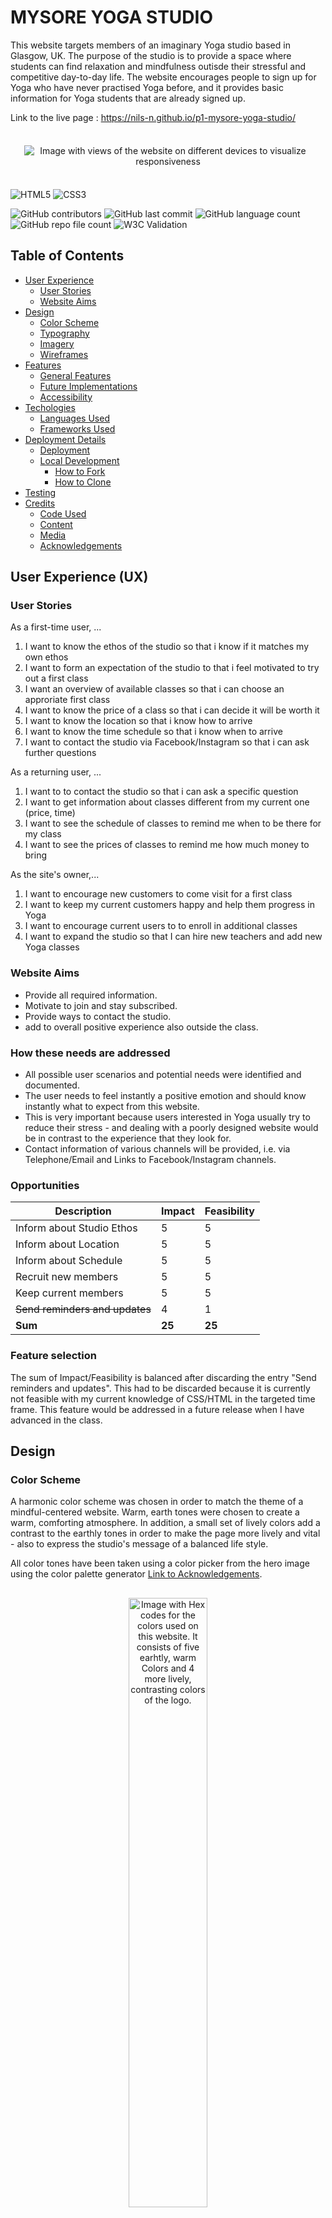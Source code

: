 # MYSORE YOGA STUDIO 

This website targets members of an imaginary Yoga studio based in Glasgow, UK. The purpose of the studio is to provide a space where students can find relaxation and mindfulness outisde their stressful and competitive day-to-day life. The website encourages people to sign up for Yoga who have never practised Yoga before, and it provides basic information for Yoga students that are already signed up. 

Link to the live page : https://nils-n.github.io/p1-mysore-yoga-studio/

<p align="center">
<img src="assets/images/amiresponsive.png"
     alt="Image with views of the website on different devices to visualize responsiveness"
     style="max-width:800px; padding:22px" >
</p>

![HTML5](https://img.shields.io/badge/html5-%23E34F26.svg?style=for-the-badge&logo=html5&logoColor=white)
![CSS3](https://img.shields.io/badge/CSS3-1572B6?style=for-the-badge&logo=css3&logoColor=white)

![GitHub contributors](https://img.shields.io/github/contributors/nils-n/p1-mysore-yoga-studio)
![GitHub last commit](https://img.shields.io/github/last-commit/nils-n/p1-mysore-yoga-studio)
![GitHub language count](https://img.shields.io/github/languages/count/nils-n/p1-mysore-yoga-studio)
![GitHub repo file count](https://img.shields.io/github/directory-file-count/nils-n/p1-mysore-yoga-studio)
![W3C Validation](https://img.shields.io/w3c-validation/html?targetUrl=https%3A%2F%2Fnils-n.github.io%2Fp1-mysore-yoga-studio%2F)


## Table of Contents 

- [User Experience](#user-experience-ux)
    - [User Stories](#user-stories)
    - [Website Aims](#website-aims)
- [Design](#design)
    - [Color Scheme](#color-scheme)
    - [Typography](#typography) 
    - [Imagery](#imagery)
    - [Wireframes](#wireframes)
- [Features](#features)
    - [General Features](#general-features)
    - [Future Implementations](#future-implementations)
    - [Accessibility](#accessibility)
- [Techologies](#technologies-used)
    - [Languages Used](#languages-used)
    - [Frameworks Used](#frameworks-used)
- [Deployment Details](#deployment-and-local-development)
    - [Deployment](#deployment)
    - [Local Development](#local-development)
        - [How to Fork](#how-to-fork)
        - [How to Clone](#how-to-clone)
- [Testing](#testing)
- [Credits](#credits)
    - [Code Used](#code-used)
    - [Content](#content)
    - [Media](#media)
    - [Acknowledgements](#acknowledgements)


## User Experience (UX)

### User Stories 

As a first-time user, ...
<ol>
    <li>I want to know the ethos of the studio so that i know if it matches my own ethos</li>
    <li>I want to form an expectation of the studio to that i feel motivated to try out a first class </li>
    <li> I want an overview of available classes so that i can choose an approriate first class</li>
    <li> I want to know the price of a class so that i can decide it will be worth it</li>
    <li> I want to know the location so that i know how to arrive</li>
    <li> I want to know the time schedule so that i know when to arrive</li>
    <li>I want to contact the studio via Facebook/Instagram so that i can ask further questions</li>
</ol>

As a returning user, ...
<ol>
    <li>I want to to contact the studio so that i can ask a specific question</li>
    <li>I want to get information about classes different from my current one (price, time)</li>
    <li>I want to see the schedule of classes to remind me when to be there for my class</li>
    <li>I want to see the prices of classes to remind me how much money to bring</li>
</ol>

As the site's owner,...
<ol>
    <li>I want to encourage new customers to come visit for a first class </li>
    <li>I want to keep my current customers happy and help them progress in Yoga </li>
    <li> I want to encourage current users to to enroll in additional classes</li>
    <li>I want to expand the studio so that I can hire new teachers and add new Yoga classes </li>
</ol>


### Website Aims

- Provide all required information. 
- Motivate to join and stay subscribed. 
- Provide ways to contact the studio. 
- add to overall positive experience also outside the class. 

### How these needs are addressed

- All possible user scenarios and potential needs were identified and documented. 
- The user needs to feel instantly a positive emotion and should know instantly what to expect from this website. 
- This is very important because users interested in Yoga usually try to reduce their stress - and dealing with a poorly designed website would be in contrast to the experience that they look for.  
- Contact information of various channels will be provided, i.e. via Telephone/Email and Links to Facebook/Instagram channels.

### Opportunities 

| Description                    | Impact | Feasibility       | 
|--------------------------------|--------|-------------------|
| Inform about Studio Ethos      | 5      | 5                 | 
| Inform about Location          | 5      | 5                 | 
| Inform about Schedule          | 5      | 5                 | 
| Recruit new members            | 5      | 5                 | 
| Keep current members           | 5      | 5                 | 
| ~~Send reminders and updates~~ | 4      | 1                 | 
| **Sum**                          | **25**   | **25**         | 


### Feature selection

The sum of Impact/Feasibility is balanced after discarding the entry "Send reminders and updates". This had to be discarded because it is currently not feasible with my current knowledge of CSS/HTML in the targeted time frame. This feature would be addressed in a future release when I have advanced in the class.

## Design

### Color Scheme

A harmonic color scheme was chosen in order to match the theme of a mindful-centered website. Warm, earth tones were chosen to create a warm, comforting atmosphere. In addition, a small set of lively colors add a contrast to the earthly tones in order to make the page more lively and vital - also to express the studio's message of a balanced life style. 

All color tones have been taken using a color picker from the hero image using the color palette generator [Link to Acknowledgements](#acknowledgements). 


<p align="center">
<img src="assets/images/color-palette-updated.png"
     alt="Image with Hex codes for the colors used on this website. It consists of five earhtly, warm Colors and 4 more lively, contrasting colors of the logo."
     style="padding:16px; width:50%" >
</p>

### Typography

Fonts were selected to create a professional, classic and smooth impression. Balanced contrast was selected to create a harmony that is in line with the site's goal of a relaxed and mindful work-life balance. Font pairs were then generated using deep learning-based approach using [Fontjoy](https://fontjoy.com/). In the final website, fonts were imported via [Google Fonts](https://fonts.google.com/).
- Lato (Light 300) was chosen for the Heading (H1)
- Montserrat Alternates (Medium 500) was chosen for the body text on the site
- Oswald (Regular 400) was chosen for Headings h2-h6


### Imagery 

###  Prototype of the Page using Wireframes


Wireframes were generated using [Balsamiq](https://balsamiq.com/) for mobile and desktop displays using a mobile-first approach.  

[Wireframe for the Homepage](/assets/documentation/page1-home.png)

[Wireframe for the Classes Page](assets/documentation/page2-classes.png)

[Wireframe for the Signup Page](assets/documentation/page3-signup.png)

###  Layout and Refinement of the Wireframe using Figma 

The layout of the page was then refined using [Figma](https://figma.com/). The layout was created both for mobile and desktop displays, with a mobile-first approach.

 During this refinement phase, it has turned out that it would be best to separate the Yoga schedule from the class description page and separate the schedule information from the Classes page and create a new page for it.  

[Wireframe for the Homepage](/assets/documentation/wireframe-1-main.png)

[Wireframe for the Classes Page](assets/documentation/wireframe-2-classes.png)

[Wireframe for the Schedule Page](assets/documentation/wireframe-3-schedule.png)

[Wireframe for the Signup Page](assets/documentation/wireframe-4-signup.png)


## Features 

### General Features 

The website consits of a home page, a classes pages, a schedule page and a signup page. Each page has a Favicon icon in the browser tab, a navigation bar and a footer. All Pages are responsive. 

-------
### Main Page 

#### Navigation Bar

- Present on all pages and includes a logo of the studio and links to the Home Page, Classes Page, Schedule Page and Signup Page. 
- When hovering over an Element, the color changes. 
- The current page is always underlined. 

<p align="center">
<img src="assets/documentation/feature-navbar.png"
     alt="Image with view of navigation bar"
     style="max-width:800px" >
</p>

#### Hero Image

- The hero image is presented on the landing page and has a welcoming message, a location, and two Call-to-actions (CTA). 
- The first CTA encourage the new users to sign upfor a free trial class
- The second CTA directs to the Classes Page 
- The buttons are placed on top of an image of a Yoga student in a relaxing pose 

<p align="center">
<img src="assets/documentation/feature-hero-image.png"
     alt="Image with view of hero image"
     style="max-width:800px" >
</p>

#### Welcome Message 
- A short section with a quote from a famous Yoga person and a welcome message. 
- This section is intended to express the ethos of the studio featuring relaxation and peace. 

<p align="center">
<img src="assets/documentation/feature-welcome-message.png"
     alt="Image with view of the main welcome message"
     style="max-width:800px" >
</p>

#### Classes Overview Section
- A section with an overview of the offered classes including time information, and teacher name. 
- Each class can be clicked on and the user gets directed to the classes page 
- The layout of this section aimes to be a light, playful invitation to the user to look for more details 

<p align="center">
<img src="assets/documentation/feature-classes.png"
     alt="Image with view of hero image"
     style="max-width:800px" >
</p>

#### Prices Section
- This one was difficult to design : On one hand, Yoga is meant to be non-materialistic and money should not play a major role. But on the other hand, the user is very much interested in this information! 
- A solution to this problem was to create contrasting, playful and colorful section that is nice to look at while still being part of the Main Page

<p align="center">
<img src="assets/documentation/feature-pricing.png"
     alt="Image with view of prices section"
     style="max-width:800px" >
</p>

#### Contact Section 
- This section conveys the location by embedding a google maps location and writing the actual address, and a telephone number 
- Another CTA is embedded to further encourage the user to sign up for a free trial 

<p align="center">
<img src="assets/documentation/feature-contact.png"
     alt="Image with view of contact section"
     style="max-width:800px" >
</p>

#### Footer Section

- The footer contains links to Facebook, Instagram , Twitter and a copyright message
- Since the Yoga studio does not exist, these link open the main page of Facebook, etc.
- The style of the footer is minimal, and the links are icons within a circle 

<p align="center">
<img src="assets/documentation/feature-footer.png"
     alt="Image with view of footer section"
     style="max-width:800px" >
</p>

-------

#### Yoga Classes Page 

- This page contains detail information about each of the 3 classes that are offered in the Studio 
- Each Class is within a colored box and contains information such A Summary of the Techniques, Difficulty Level, Teacher Name and Time of the Class
- As a feature, each Class is associated with a color. 
- When the user navigate from this page to the Schedule Page, they will find the same colors of the class in the Week Schedule guiding them visually to the information they want

<p align="center">
<img src="assets/documentation/feature-class-page.png"
     alt="Image with view of Yoga Class Page"
     style="max-width:800px" >
</p>

-------

#### Schedule Page 

- This page contains the Weekly Yoga Schedule from Monday to Friday, including information about Begin and End of Class, and the Teacher 
- The classes are additionally couloured using the same colour of the Classes Page to help users visually to find the information they are looking for (when a particular class happens)
- On large screens, this information is displayed as Schedule Grid, on mobile screen the grid gets stacked to account for smaller screen size 

<p align="center">
<img src="assets/documentation/feature-schedule.png"
     alt="Image with view of Class Schedule Page"
     style="max-width:800px" >
</p>

-------

#### Signup Page 

- This page contains a backkground image from the Yoga Studio and an interactive Form where user can sign up for a free Trial
- This is intended for new users to try the Studio for the first time, and for current users to sign up for a differnent class than their usual routine 
- The users leave their Name, Email and an optional Message, and inform the studio about the day they want to try out the class, and which class they want to visit 


<p align="center">
<img src="assets/documentation/feature-signup.png"
     alt="Image with view of Signup Page"
     style="max-width:800px" >
</p>

-------

### Future Implementations

- User login to personalize the experience.
- receive offers and reminders for Yoga classes.
- booking and managing classes online.
- feedback to specific teachers or classes.
- interactive feature i.e. a guest book.
- online shop for supporting material (i.e. Yoga mats, Yoga cloths) or Yoga vacations/workshops.

#### User section 

### Accessibility

- The website has been made to pass WAVE WebAIM Accesibility Check
- Color Contrast was aimed to match minimum acceptance criteria Accessibility Validation of the [A11y Color Contrast Accessibility Validator](https://color.a11y.com/Contrast/) Framework
- All Links have been added an `aria-label` to ensure readibility for visually impaired users of the website 
- Headings ELements `h1`, `h2`, and `h3` have been applied to convey structure
- The pages are strucutred with `section`, `header`, `nav` and `footer` Html elements using semantic Html 
- Every `img` element has been given an `alt` attribute. Image elements, such as Hero image, which were implemented as background images within CSS have been linked to a heading via `aria-labelledby` property of the division containing the background image. 

## Technologies Used 

- GitPod as IDE [Link](https://www.gitpod.io/)
- Git / GitHub  for Version Control [Link] (https://github.com/)
- Figma for Wireframs [Link](https://www.figma.com/)
- Mac OS Image Preview Tool for cropping and resizing Images 
- Google Maps for display of a GPS location [Link](https://maps.google.com/)
- Favicon for making a browser Icon [Link](https://favicon.io/favicon-converter/)
- W3 Validation Tools for Testing [Link](https://validator.w3.org/)
- Shields.io for adding badges this Readme file [Link](https://shields.io/)

### Languages Used

- HTML 
- CSS 

### Frameworks Used
- N/A

## Deployment and Local Development 

### Deployment 

This website was deployed via GitHub Pages using the main branch: [Link to live Website (PLACEHOLDER)](#deployment). The following steps were followed: 

- Log into GitHub and navigate to this repository  
- Click on "Settings" Button 
- Click on "Pages" button 
- Select main brach as Source and Save. After a few minutes, the website should be live. 

### Local Development

#### How to Fork

- Log into GitHub and navigate to this repository  
- Click on the "Main" Branch button and type the name of the forked branch
- Click on "Create Branch" to confirm


#### How to Clone

- Click on the "Code" button and copy the link to this repository
- open terminal on your machine and navigate to the folder you want to store a local copy
- in the terminal, type 'git clone ' followed by the link you copied
- press enter to confirm

## Testing 

- HTML
    - No erros returned when testing with W3C validator 

Add here a link to the [TESTING.md (PLACEHOLDER)](#testing) file. 

## Credits 

### Code Used

- Github badges from [Shields.io](https://shields.io/)
- Tips for Sticky Headers [dev.to/akhilarjun](https://dev.to/akhilarjun/one-line-sticky-header-using-css-5gp3)
- Flexbox Navigation Bar example from Code Institute  [Slack](https://slack.com/) Channel  (Sean_ci, "How to easily create a Navigation Menu with Flexbox", 16th Feb 2022)
- Tipps how to style Hero image [Link To Website](https://blog.hubspot.com/marketing/hero-image)
- Tipps on how to use Grid to create a schedule [CSS Tricks](https://css-tricks.com/building-a-conference-schedule-with-css-grid/)
- Tipp on how to make layout with multiple columns responsive [Stackoverflow](https://stackoverflow.com/questions/56045114/flexbox-layout-with-two-columns-on-desktop-and-one-column-on-mobile)
- Code example to make footer stick to the bottom of the page [CSS Tricks](https://css-tricks.com/couple-takes-sticky-footer/)
- Code for semantic CSS selectors inspired by [Kevin Powell's Youtube Video](https://www.youtube.com/watch?v=lWu5zf_S9R4) 

### Content 

All of the content was written by myself and is fictionary and has no reference to any exisiting place. 

### Media 

### Acknowledgements
- Teaching and Support from Code Insitute [Code Insitute](https://codeinstitute.net/)
- Example Readme from Kera Cudmore [Kera's Github](https://github.com/kera-cudmore/readme-examples/blob/main/milestone1-readme.md)
- Love Running Example [Love Running Example](https://github.com/Code-Institute-Solutions/readme-template)
- Color Palette Generator from [Mycolor.space](https://mycolor.space/)
- Font Generator from  [Fontjoy](https://fontjoy.com/)
- Fonts from [Google Fonts](https://fonts.google.com/) 
- Images from  [Pexels](https://pexels.com/) : 
    - Elina Fairytale (Photographer)
    - RODNAE Productions (Photographer)
    - Yan Krukau (Photographer)
- Kevin Powell's excellent [Youtube](https://www.youtube.com/@KevinPowell) Channel: 
    - How to approach a design layout with Figma [Youtube Link](https://youtu.be/KYFwcIRx16g)
    - Tips for CSS flexbox [ Youtube Link](https://youtu.be/rg7Fvvl3taU) and  [ Youtube Link](https://youtu.be/JnTPd9G6hoY)
    - More Tricks for flexbox and grod [Youtube Link](https://youtu.be/JHregeIsjPQ)
    - How to move from Figma to CSS [Youtube Link](https://youtu.be/NB1mn2YVF8Q)
    - Semantic CSS [Youtube Link](https://www.youtube.com/watch?v=lWu5zf_S9R4)
- Last but not least : Excellent advices from my mentor Ronan (Code Institute) 


